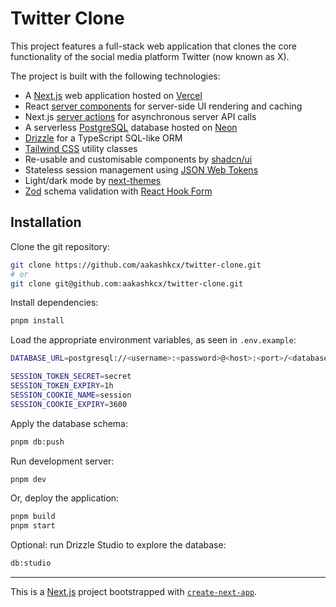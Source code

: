 # Twitter Clone

This project features a full-stack web application that clones the core functionality of the social media platform Twitter (now known as X).

The project is built with the following technologies:

- A [Next.js](https://nextjs.org/) web application hosted on [Vercel](https://vercel.com/)
- React [server components](https://react.dev/reference/rsc/server-components) for server-side UI rendering and caching
- Next.js [server actions](https://nextjs.org/docs/app/building-your-application/data-fetching/server-actions-and-mutations) for asynchronous server API calls
- A serverless [PostgreSQL](https://www.postgresql.org/) database hosted on [Neon](https://neon.tech/)
- [Drizzle](https://orm.drizzle.team/) for a TypeScript SQL-like ORM
- [Tailwind CSS](https://tailwindcss.com/) utility classes
- Re-usable and customisable components by [shadcn/ui](https://ui.shadcn.com/)
- Stateless session management using [JSON Web Tokens](https://jwt.io/)
- Light/dark mode by [next-themes](https://github.com/pacocoursey/next-themes)
- [Zod](https://zod.dev/) schema validation with [React Hook Form](https://react-hook-form.com/)

## Installation

Clone the git repository:

```bash
git clone https://github.com/aakashkcx/twitter-clone.git
# or
git clone git@github.com:aakashkcx/twitter-clone.git
```

Install dependencies:

```bash
pnpm install
```

Load the appropriate environment variables, as seen in `.env.example`:

```sh
DATABASE_URL=postgresql://<username>:<password>@<host>:<port>/<database>

SESSION_TOKEN_SECRET=secret
SESSION_TOKEN_EXPIRY=1h
SESSION_COOKIE_NAME=session
SESSION_COOKIE_EXPIRY=3600
```

Apply the database schema:

```bash
pnpm db:push
```

Run development server:

```bash
pnpm dev
```

Or, deploy the application:

```bash
pnpm build
pnpm start
```

Optional: run Drizzle Studio to explore the database:

```bash
db:studio
```

---

This is a [Next.js](https://nextjs.org) project bootstrapped with [`create-next-app`](https://nextjs.org/docs/app/api-reference/cli/create-next-app).
